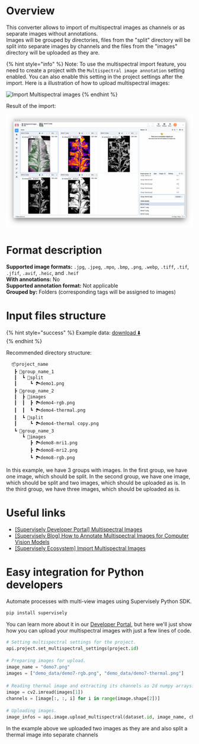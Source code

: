 # Overview

This converter allows to import of multispectral images as channels or as separate images without annotations.<br>
Images will be grouped by directories, files from the "split" directory will be split into separate images by channels and the files from the "images" directory will be uploaded as they are.<br>

{% hint style="info" %}
Note: To use the multispectral import feature, you need to create a project with the `Multispectral image annotation` setting enabled. You can also enable this setting in the project settings after the import. Here is a illustration of how to upload multispectral images:

![Import Multispectral images](https://github.com/supervisely-ecosystem/import-wizard-docs/assets/79905215/5571a96b-9c2f-42cd-abed-904acec3d625)
{% endhint %}

Result of the import:

![Result of the import](./images/multispectral_res.png)

# Format description

**Supported image formats:** `.jpg`, `.jpeg`, `.mpo`, `.bmp`, `.png`, `.webp`, `.tiff`, `.tif`, `.jfif`, `.avif`, `.heic`, and `.heif`<br>
**With annotations:** No<br>
**Supported annotation format:** Not applicable <br>
**Grouped by:** Folders (corresponding tags will be assigned to images)<br>

# Input files structure

{% hint style="success" %}
Example data: [download ⬇️](https://github.com/supervisely-ecosystem/import-multispectral-images/files/13487269/demo_data.zip)<br>
{% endhint %}

Recommended directory structure:

```text
  📦project_name
   ┣ 📂group_name_1
   ┃  ┗ 📂split
   ┃     ┗ 🏞️demo1.png
   ┣ 📂group_name_2
   ┃  ┣ 📂images
   ┃  ┃  ┣ 🏞️demo4-rgb.png
   ┃  ┃  ┗ 🏞️demo4-thermal.png
   ┃  ┗ 📂split
   ┃     ┗ 🏞️demo4-thermal copy.png
   ┗ 📂group_name_3
      ┗ 📂images
         ┣ 🏞️demo8-mri1.png
         ┣ 🏞️demo8-mri2.png
         ┗ 🏞️demo8-rgb.png
```

In this example, we have 3 groups with images. In the first group, we have one image, which should be split. In the second group, we have one image, which should be split and two images, which should be uploaded as is. In the third group, we have three images, which should be uploaded as is.<br>

# Useful links

- [[Supervisely Developer Portal] Multispectral Images](https://developer.supervisely.com/getting-started/python-sdk-tutorials/images/multispectral-images)
- [[Supervisely Blog] How to Annotate Multispectral Images for Computer Vision Models](https://supervisely.com/blog/labeling-multispectral-images/)
- [[Supervisely Ecosystem] Import Multispectral Images](https://ecosystem.supervisely.com/apps/import-multispectral-images)

# Easy integration for Python developers

Automate processes with multi-view images using Supervisely Python SDK.

```bash
pip install supervisely
```

You can learn more about it in our [Developer Portal](https://developer.supervisely.com/getting-started/python-sdk-tutorials/images/multispectral-images), but here we'll just show how you can upload your multispectral images with just a few lines of code.



```python
# Setting multispectral settings for the project.
api.project.set_multispectral_settings(project.id)

# Preparing images for upload.
image_name = "demo7.png"
images = ["demo_data/demo7-rgb.png", "demo_data/demo7-thermal.png"]

# Reading thermal image and extracting its channels as 2d numpy arrays.
image = cv2.imread(images[1])
channels = [image[:, :, i] for i in range(image.shape[2])]

# Uploading images.
image_infos = api.image.upload_multispectral(dataset.id, image_name, channels, images)
```

In the example above we uploaded two images as they are and also split a thermal image into separate channels<br>